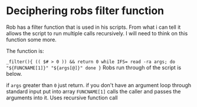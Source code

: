 # Deciphering robs filter function

Rob has a filter function that is used in his scripts. 
From what i can tell it allows the script to run multiple calls
recursively. I will need to think on this function some more.


The function is:

``
_filter(){
  (( $# > 0 )) && return 0
  while IFS= read -ra args; do
    "${FUNCNAME[1]}" "${args[@]}"
  done
}
``
Robs run through of the script is below.

if `args` greater than `0` just return. if you don't have an argument loop through standard input put into array 
`FUNCNAME[1]` calls the caller and passes the arguments into it. Uses recursive function call


